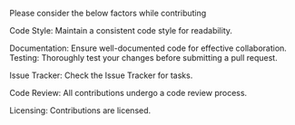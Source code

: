 Please consider the below factors while contributing

Code Style:
Maintain a consistent code style for readability.

Documentation:
Ensure well-documented code for effective collaboration.
Testing:
Thoroughly test your changes before submitting a pull request.

Issue Tracker:
Check the Issue Tracker for tasks.

Code Review:
All contributions undergo a code review process.

Licensing:
Contributions are licensed.
